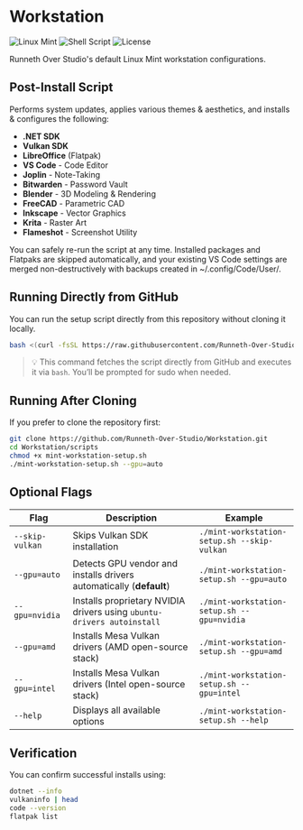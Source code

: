 # Workstation
![Linux Mint](https://img.shields.io/badge/Linux%20Mint-21%2B-success?logo=linuxmint&logoColor=white)
![Shell Script](https://img.shields.io/badge/Bash-Automation-blue?logo=gnubash)
![License](https://img.shields.io/badge/License-MIT-green)

Runneth Over Studio's default Linux Mint workstation configurations.

## Post-Install Script
Performs system updates, applies various themes & aesthetics, and installs & configures the following:

- **.NET SDK**
- **Vulkan SDK**
- **LibreOffice** (Flatpak)
- **VS Code** - Code Editor
- **Joplin** - Note-Taking
- **Bitwarden** - Password Vault
- **Blender** - 3D Modeling & Rendering
- **FreeCAD** - Parametric CAD
- **Inkscape** - Vector Graphics
- **Krita** - Raster Art
- **Flameshot** - Screenshot Utility

You can safely re-run the script at any time. Installed packages and Flatpaks are skipped automatically, and your existing VS Code settings are merged non-destructively with backups created in ~/.config/Code/User/.

## Running Directly from GitHub
You can run the setup script directly from this repository without cloning it locally.

```bash
bash <(curl -fsSL https://raw.githubusercontent.com/Runneth-Over-Studio/Workstation/main/scripts/mint-workstation-setup.sh)
```

> 💡 This command fetches the script directly from GitHub and executes it via `bash`.
> You’ll be prompted for sudo when needed.

## Running After Cloning
If you prefer to clone the repository first:

```bash
git clone https://github.com/Runneth-Over-Studio/Workstation.git
cd Workstation/scripts
chmod +x mint-workstation-setup.sh
./mint-workstation-setup.sh --gpu=auto
```

## Optional Flags
| Flag            | Description                                                            | Example                                     |
| --------------- | ---------------------------------------------------------------------- | ------------------------------------------- |
| `--skip-vulkan` | Skips Vulkan SDK installation                                          | `./mint-workstation-setup.sh --skip-vulkan` |
| `--gpu=auto`    | Detects GPU vendor and installs drivers automatically (**default**)    | `./mint-workstation-setup.sh --gpu=auto`    |
| `--gpu=nvidia`  | Installs proprietary NVIDIA drivers using `ubuntu-drivers autoinstall` | `./mint-workstation-setup.sh --gpu=nvidia`  |
| `--gpu=amd`     | Installs Mesa Vulkan drivers (AMD open-source stack)                   | `./mint-workstation-setup.sh --gpu=amd`     |
| `--gpu=intel`   | Installs Mesa Vulkan drivers (Intel open-source stack)                 | `./mint-workstation-setup.sh --gpu=intel`   |
| `--help`        | Displays all available options                                         | `./mint-workstation-setup.sh --help`        |

## Verification
You can confirm successful installs using:

```bash
dotnet --info
vulkaninfo | head
code --version
flatpak list
```
